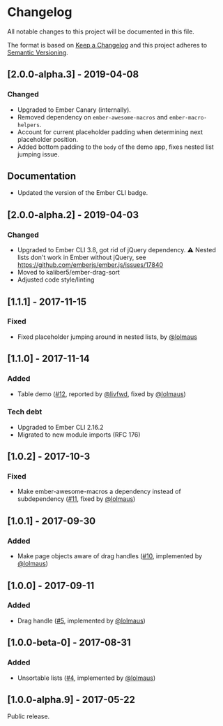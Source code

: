 # Changelog

All notable changes to this project will be documented in this file.

The format is based on [Keep a Changelog](http://keepachangelog.com/en/1.0.0/)
and this project adheres to [Semantic Versioning](http://semver.org/spec/v2.0.0.html).

## [2.0.0-alpha.3] - 2019-04-08

### Changed
- Upgraded to Ember Canary (internally).
- Removed dependency on `ember-awesome-macros` and `ember-macro-helpers`.
- Account for current placeholder padding when determining next placeholder position.
- Added bottom padding to the `body` of the demo app, fixes nested list jumping issue.
  
## Documentation
- Updated the version of the Ember CLI badge.

## [2.0.0-alpha.2] - 2019-04-03

### Changed
- Upgraded to Ember CLI 3.8, got rid of jQuery dependency. :warning: Nested lists don't work in Ember without jQuery, see https://github.com/emberjs/ember.js/issues/17840
- Moved to kaliber5/ember-drag-sort
- Adjusted code style/linting

## [1.1.1] - 2017-11-15
### Fixed
* Fixed placeholder jumping around in nested lists, by [@lolmaus](https://github.com/lolmaus/)


## [1.1.0] - 2017-11-14
### Added
* Table demo ([#12](https://github.com/Deveo/ember-drag-sort/issues/12), reported by [@livfwd](https://github.com/livfwd), fixed by [@lolmaus](https://github.com/lolmaus/))

### Tech debt
* Upgraded to Ember CLI 2.16.2
* Migrated to new module imports (RFC 176)

## [1.0.2] - 2017-10-3
### Fixed
* Make ember-awesome-macros a dependency instead of subdependency ([#11](https://github.com/Deveo/ember-drag-sort/issues/11), fixed by [@lolmaus](https://github.com/lolmaus/))

## [1.0.1] - 2017-09-30
### Added
* Make page objects aware of drag handles ([#10](https://github.com/Deveo/ember-drag-sort/issues/10), implemented by [@lolmaus](https://github.com/lolmaus/))

## [1.0.0] - 2017-09-11
### Added
* Drag handle ([#5](https://github.com/Deveo/ember-drag-sort/issues/5), implemented by [@lolmaus](https://github.com/lolmaus/))

## [1.0.0-beta-0] - 2017-08-31
### Added
* Unsortable lists ([#4](https://github.com/Deveo/ember-drag-sort/pull/4), implemented by [@lolmaus](https://github.com/lolmaus/))

## [1.0.0-alpha.9] - 2017-05-22
Public release.
